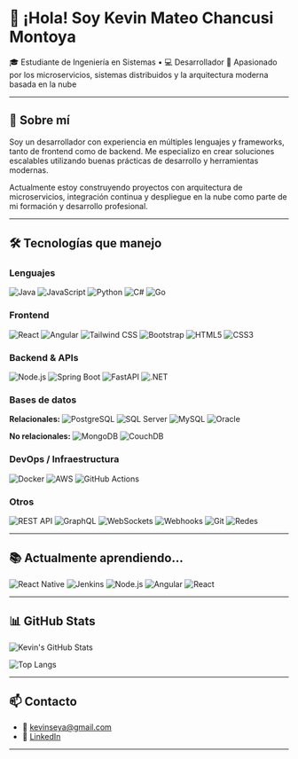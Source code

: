 # 👋 ¡Hola! Soy Kevin Mateo Chancusi Montoya

🎓 Estudiante de Ingeniería en Sistemas • 💻 Desarrollador 
🚀 Apasionado por los microservicios, sistemas distribuidos y la arquitectura moderna basada en la nube

---

## 🧠 Sobre mí

Soy un desarrollador con experiencia en múltiples lenguajes y frameworks, tanto de frontend como de backend. Me especializo en crear soluciones escalables utilizando buenas prácticas de desarrollo y herramientas modernas.

Actualmente estoy construyendo proyectos con arquitectura de microservicios, integración continua y despliegue en la nube como parte de mi formación y desarrollo profesional.

---

## 🛠️ Tecnologías que manejo

### Lenguajes
![Java](https://img.shields.io/badge/Java-ED8B00?style=flat&logo=java&logoColor=white)
![JavaScript](https://img.shields.io/badge/JavaScript-F7DF1E?style=flat&logo=javascript&logoColor=black)
![Python](https://img.shields.io/badge/Python-3776AB?style=flat&logo=python&logoColor=white)
![C#](https://img.shields.io/badge/CSharp-239120?style=flat&logo=csharp&logoColor=white)
![Go](https://img.shields.io/badge/Go-00ADD8?style=flat&logo=go&logoColor=white)

### Frontend
![React](https://img.shields.io/badge/React-61DAFB?style=flat&logo=react&logoColor=black)
![Angular](https://img.shields.io/badge/Angular-DD0031?style=flat&logo=angular&logoColor=white)
![Tailwind CSS](https://img.shields.io/badge/TailwindCSS-06B6D4?style=flat&logo=tailwindcss&logoColor=white)
![Bootstrap](https://img.shields.io/badge/Bootstrap-7952B3?style=flat&logo=bootstrap&logoColor=white)
![HTML5](https://img.shields.io/badge/HTML5-E34F26?style=flat&logo=html5&logoColor=white)
![CSS3](https://img.shields.io/badge/CSS3-1572B6?style=flat&logo=css3&logoColor=white)

### Backend & APIs
![Node.js](https://img.shields.io/badge/Node.js-339933?style=flat&logo=node.js&logoColor=white)
![Spring Boot](https://img.shields.io/badge/SpringBoot-6DB33F?style=flat&logo=spring-boot&logoColor=white)
![FastAPI](https://img.shields.io/badge/FastAPI-009688?style=flat&logo=fastapi&logoColor=white)
![.NET](https://img.shields.io/badge/.NET-512BD4?style=flat&logo=dotnet&logoColor=white)

### Bases de datos

**Relacionales:**
![PostgreSQL](https://img.shields.io/badge/PostgreSQL-336791?style=flat&logo=postgresql&logoColor=white)
![SQL Server](https://img.shields.io/badge/SQL_Server-CC2927?style=flat&logo=microsoft-sql-server&logoColor=white)
![MySQL](https://img.shields.io/badge/MySQL-4479A1?style=flat&logo=mysql&logoColor=white)
![Oracle](https://img.shields.io/badge/Oracle-F80000?style=flat&logo=oracle&logoColor=white)

**No relacionales:**
![MongoDB](https://img.shields.io/badge/MongoDB-47A248?style=flat&logo=mongodb&logoColor=white)
![CouchDB](https://img.shields.io/badge/CouchDB-EF4645?style=flat&logo=apache-couchdb&logoColor=white)

### DevOps / Infraestructura
![Docker](https://img.shields.io/badge/Docker-2496ED?style=flat&logo=docker&logoColor=white)
![AWS](https://img.shields.io/badge/AWS-232F3E?style=flat&logo=amazon-aws&logoColor=white)
![GitHub Actions](https://img.shields.io/badge/GitHub_Actions-2088FF?style=flat&logo=github-actions&logoColor=white)

### Otros
![REST API](https://img.shields.io/badge/REST-02569B?style=flat&logo=api&logoColor=white)
![GraphQL](https://img.shields.io/badge/GraphQL-E10098?style=flat&logo=graphql&logoColor=white)
![WebSockets](https://img.shields.io/badge/WebSocket-800080?style=flat)
![Webhooks](https://img.shields.io/badge/Webhooks-FF69B4?style=flat)
![Git](https://img.shields.io/badge/Git-F05032?style=flat&logo=git&logoColor=white)
![Redes](https://img.shields.io/badge/Redes-básico-blue)

---

## 📚 Actualmente aprendiendo...

![React Native](https://img.shields.io/badge/React_Native-61DAFB?style=flat&logo=react&logoColor=black)
![Jenkins](https://img.shields.io/badge/Jenkins-D24939?style=flat&logo=jenkins&logoColor=white)
![Node.js](https://img.shields.io/badge/Node.js-339933?style=flat&logo=node.js&logoColor=white)
![Angular](https://img.shields.io/badge/Angular-DD0031?style=flat&logo=angular&logoColor=white)
![React](https://img.shields.io/badge/React-61DAFB?style=flat&logo=react&logoColor=black)

---

## 📊 GitHub Stats

![Kevin's GitHub Stats](https://github-readme-stats.vercel.app/api?username=kevinseya&show_icons=true&theme=github_dark&hide_title=true)

![Top Langs](https://github-readme-stats.vercel.app/api/top-langs/?username=kevinseya&layout=compact&theme=github_dark)

---

## 📫 Contacto

- 📧 kevinseya@gmail.com  
- 💼 [LinkedIn](https://www.linkedin.com/in/kevin-mateo-chancusi-montoya-a1aba9148/)

---
